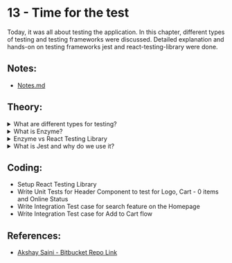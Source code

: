 # 13 - Time for the test

Today, it was all about testing the application. In this chapter, different types of testing and testing frameworks were discussed. Detailed explanation and hands-on on testing frameworks jest and react-testing-library were done.

## Notes:

- [Notes.md](./notes.md)

## Theory:

<!-- *******************************-->
<details>
<summary>What are different types for testing?</summary><br>
<blockquote>

- `Unit Testing:` focuses on individual units or components of the software, ensuring they work as intended.
- `Integration Testing:` combines different units and tests their interaction, ensuring they work together as a system.
- `Functional Testing:` tests the functionality of the software, verifying it meets the requirements and specifications.
- `End-to-end Testing:` tests the entire system, from start to finish, simulating real-world scenarios.
- `System Testing:` tests the system as a whole, verifying it meets the required performance, security, and reliability standards.
- `Acceptance Testing:` tests the software from the user's perspective, ensuring it meets the customer's expectations.
- `Performance Testing:` tests the performance of the software, such as response time, scalability, and stability under different load conditions.
- `Security Testing:` tests the security of the software, verifying it is protected against potential threats and vulnerabilities.
- `Regression Testing:` tests the software after changes have been made, ensuring the changes did not introduce new bugs or break existing functionality.
- `Smoke Testing:` a preliminary test to determine if the basic functions of the software work, before proceeding with more thorough testing.
</blockquote><br>
</details>

<!-- *******************************-->
<details>
<summary>What is Enzyme?</summary><br>
<blockquote>

**Enzyme** is a JavaScript testing utility for React, developed and maintained by Airbnb. It can be used in both `unit` and `integration` testing.
</blockquote><br>
</details>

<!-- *******************************-->
<details>
<summary>Enzyme vs React Testing Library</summary><br>
<blockquote>

| Features | Enzyme  | React Testing Library |
| :----    | :------ | :-------------       |
| API      | Enzyme has a more comprehensive API with methods for `manipulating, traversing, and querying` the React component tree, which can be convenient for `unit testing`. | React Testing Library, on the other hand, has a simpler API that focuses on testing the `behavior` of the components from the user's perspective, making it more suitable for `integration` and `end-to-end` testing. | 
| Approach | more `implementation-focused` approach to testing, where you test the internal implementation details of the components, such as the `state or props` | React Testing Library, on the other hand, has a more `user-focused` approach, where you test the `behavior` of the components as a user would interact with them, such as `clicking buttons` or `filling out forms`. | 
| Maintenance |  Enzyme requires `more maintenance` as the `internal` implementation of components changes, as the tests are `tightly coupled` to the implementation details. | React Testing Library, on the other hand, is `less` likely to break with changes to the implementation, as it tests the `behavior` of the components rather than the implementation details. |


</blockquote><br>
</details>

<!-- *******************************-->
<details>
<summary>What is Jest and why do we use it?</summary><br>
<blockquote>

`Jest` is a `JavaScript testing framework` developed and maintained by `Facebook`. It is widely used for testing JavaScript applications, especially for `React` applications. Jest provides a complete and integrated testing solution, with features such as `automatic test discovery, mocking, code coverage, and assertion libraries.`

Jest is a popular and widely used testing framework for JavaScript applications due to the following reasons :
1. **Simplicity** - minimal configuration & low learning curve
2. **Speed** - fast test execution, automatic test caching, parallel test running
3. **Integration** -  integrates well with popular JavaScript tools and frameworks, such as React, Babel, and Webpack. 
4. **Feature** - mocking, spying, and code coverage reporting

 Jest makes it easy for developers to write and run tests, ensuring the quality and reliability of their code.
</blockquote><br>
</details>
<!-- *******************************-->

## Coding:

<ul>
	<li>Setup React Testing Library</li>
	<li>Write Unit Tests for Header Component to test for Logo, Cart - 0 items and Online Status</li>
	<li>Write Integration Test case for search feature on the Homepage</li>
	<li>Write Integration Test case for Add to Cart flow</li>
</ul>

## References:

- [Akshay Saini - Bitbucket Repo Link](https://bitbucket.org/namastedev/namaste-react-live/src/master/)
